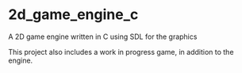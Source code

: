 # 2d_game_engine_c
A 2D game engine written in C using SDL for the graphics

This project also includes a work in progress game, in addition to the engine.
